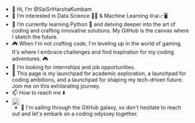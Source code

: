 - 👋 Hi, I’m @SaiSriHarshaKumbam
- 👀 I’m interested in Data Science 👨‍💻 & Machine Learning 🌐📊📈🖥️
- 🌱 I’m currently learning Python 🐍 and delving deeper into the art of coding and crafting innovative solutions. My GitHub is the canvas where I sketch the future.
- 🎮 When I'm not crafting code, I'm leveling up in the world of gaming. It's where I embrace challenges and find inspiration for my coding adventures. 🎮
- 💞️ I’m looking for internships and job opportunities.
- 🚀 This page is my launchpad for academic exploration, a launchpad for coding ambitions, and a launchpad for shaping my tech-driven future. Join me on this exhilarating journey. 
- 📫 How to reach me ⬇️
- <a href="https://www.linkedin.com/in/kumbam-sai-sri-harsha-282b5a1a4/"><img align="left" src="https://raw.githubusercontent.com/yushi1007/yushi1007/main/images/linkedin.svg" alt="Kumbam Sai Sri Harsha | LinkedIn" width="21px"/></a>
- 🤔 I'm sailing through the GitHub galaxy, so don't hesitate to reach out and let's embark on a coding odyssey together.

<!---
SaiSriHarshaKumbam/SaiSriHarshaKumbam is a ✨ special ✨ repository because its `README.md` (this file) appears on your GitHub profile.
You can click the Preview link to take a look at your changes.
--->
